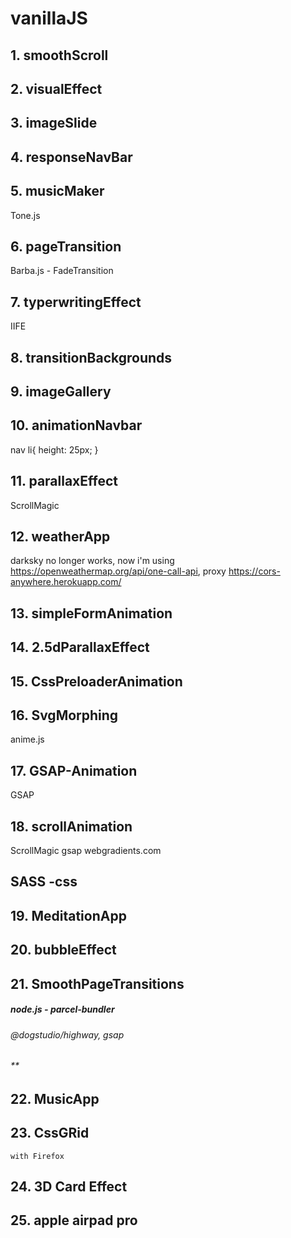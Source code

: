 # vanillaJS

## 1. smoothScroll

## 2. visualEffect

## 3. imageSlide

## 4. responseNavBar

## 5. musicMaker
Tone.js

## 6. pageTransition
Barba.js - FadeTransition

## 7. typerwritingEffect
IIFE

## 8. transitionBackgrounds

## 9. imageGallery

## 10. animationNavbar
nav li{ height: 25px; }

## 11. parallaxEffect
ScrollMagic

## 12. weatherApp
 darksky no longer works,
 now i'm using https://openweathermap.org/api/one-call-api,
 proxy https://cors-anywhere.herokuapp.com/

## 13. simpleFormAnimation

## 14. 2.5dParallaxEffect

## 15. CssPreloaderAnimation

## 16. SvgMorphing
 anime.js

## 17. GSAP-Animation
 GSAP

## 18. scrollAnimation
 ScrollMagic
 gsap
 webgradients.com

## SASS -css

## 19. MeditationApp

## 20. bubbleEffect

## 21. SmoothPageTransitions
 ##### node.js - parcel-bundler
 ###### @dogstudio/highway, gsap
 ###### **

## 22. MusicApp

## 23. CssGRid
    with Firefox

## 24. 3D Card Effect

## 25. apple airpad pro


